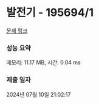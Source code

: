 # 발전기 - 195694/1 

[문제 링크](https://level.goorm.io/exam/195694/%EB%B0%9C%EC%A0%84%EA%B8%B0/quiz/1) 

### 성능 요약

메모리: 11.17 MB, 시간: 0.04 ms

### 제출 일자

2024년 07월 10일 21:02:17

